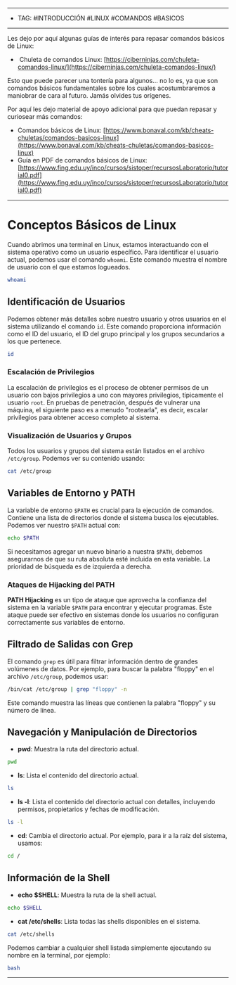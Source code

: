 

-----
- TAG: #INTRODUCCIÓN #LINUX #COMANDOS #BASICOS
------
Les dejo por aquí algunas guías de interés para repasar comandos básicos de Linux:

-  Chuleta de comandos Linux: [https://ciberninjas.com/chuleta-comandos-linux/](https://ciberninjas.com/chuleta-comandos-linux/)

Esto que puede parecer una tontería para algunos… no lo es, ya que son comandos básicos fundamentales sobre los cuales acostumbraremos a maniobrar de cara al futuro. Jamás olvides tus orígenes.

Por aquí les dejo material de apoyo adicional para que puedan repasar y curiosear más comandos:

- Comandos básicos de Linux: [https://www.bonaval.com/kb/cheats-chuletas/comandos-basicos-linux](https://www.bonaval.com/kb/cheats-chuletas/comandos-basicos-linux)
- Guía en PDF de comandos básicos de Linux: [https://www.fing.edu.uy/inco/cursos/sistoper/recursosLaboratorio/tutorial0.pdf](https://www.fing.edu.uy/inco/cursos/sistoper/recursosLaboratorio/tutorial0.pdf)


------
# Conceptos Básicos de Linux

Cuando abrimos una terminal en Linux, estamos interactuando con el sistema operativo como un usuario específico. Para identificar el usuario actual, podemos usar el comando `whoami`. Este comando muestra el nombre de usuario con el que estamos logueados.

```bash
whoami
```

## Identificación de Usuarios

Podemos obtener más detalles sobre nuestro usuario y otros usuarios en el sistema utilizando el comando `id`. Este comando proporciona información como el ID del usuario, el ID del grupo principal y los grupos secundarios a los que pertenece.

```bash
id
```

### Escalación de Privilegios

La escalación de privilegios es el proceso de obtener permisos de un usuario con bajos privilegios a uno con mayores privilegios, típicamente el usuario `root`. En pruebas de penetración, después de vulnerar una máquina, el siguiente paso es a menudo "rootearla", es decir, escalar privilegios para obtener acceso completo al sistema.

### Visualización de Usuarios y Grupos

Todos los usuarios y grupos del sistema están listados en el archivo `/etc/group`. Podemos ver su contenido usando:

```bash
cat /etc/group
```

## Variables de Entorno y PATH

La variable de entorno `$PATH` es crucial para la ejecución de comandos. Contiene una lista de directorios donde el sistema busca los ejecutables. Podemos ver nuestro `$PATH` actual con:

```bash
echo $PATH
```

Si necesitamos agregar un nuevo binario a nuestra `$PATH`, debemos asegurarnos de que su ruta absoluta esté incluida en esta variable. La prioridad de búsqueda es de izquierda a derecha.

### Ataques de Hijacking del PATH

**PATH Hijacking** es un tipo de ataque que aprovecha la confianza del sistema en la variable `$PATH` para encontrar y ejecutar programas. Este ataque puede ser efectivo en sistemas donde los usuarios no configuran correctamente sus variables de entorno.

## Filtrado de Salidas con Grep

El comando `grep` es útil para filtrar información dentro de grandes volúmenes de datos. Por ejemplo, para buscar la palabra "floppy" en el archivo `/etc/group`, podemos usar:

```bash
/bin/cat /etc/group | grep "floppy" -n
```

Este comando muestra las líneas que contienen la palabra "floppy" y su número de línea.

## Navegación y Manipulación de Directorios

- **pwd**: Muestra la ruta del directorio actual.

```bash
pwd
```

- **ls**: Lista el contenido del directorio actual.

```bash
ls
```

- **ls -l**: Lista el contenido del directorio actual con detalles, incluyendo permisos, propietarios y fechas de modificación.

```bash
ls -l
```

- **cd**: Cambia el directorio actual. Por ejemplo, para ir a la raíz del sistema, usamos:

```bash
cd /
```

## Información de la Shell

- **echo $SHELL**: Muestra la ruta de la shell actual.

```bash
echo $SHELL
```

- **cat /etc/shells**: Lista todas las shells disponibles en el sistema.

```bash
cat /etc/shells
```

Podemos cambiar a cualquier shell listada simplemente ejecutando su nombre en la terminal, por ejemplo:

```bash
bash
```

---
